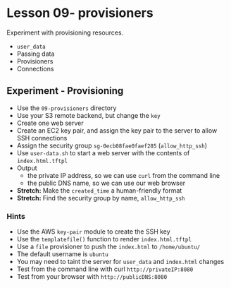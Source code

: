 # Lesson 09- provisioners

Experiment with provisioning resources.
- `user_data`
- Passing data
- Provisioners
- Connections

## Experiment - Provisioning

- Use the `09-provisioners` directory
- Use your S3 remote backend, but change the `key`
- Create one web server
- Create an EC2 key pair, and assign the key pair to the server to allow SSH connections
- Assign the security group `sg-0ecb08fae0faef285` (`allow_http_ssh`)
- Use `user-data.sh` to start a web server with the contents of `index.html.tftpl`
- Output 
  - the private IP address, so we can use `curl` from the command line
  - the public DNS name, so we can use our web browser
- **Stretch:** Make the `created_time` a human-friendly format
- **Stretch:** Find the security group by name, `allow_http_ssh`

### Hints

- Use the AWS `key-pair` module to create the SSH key
- Use the `templatefile()` function to render `index.html.tftpl`
- Use a `file` provisioner to push the `index.html` to `/home/ubuntu/`
- The default username is `ubuntu`
- You may need to taint the server for `user_data` and `index.html` changes
- Test from the command line with curl `http://privateIP:8080`
- Test from your browser with `http://publicDNS:8080`




